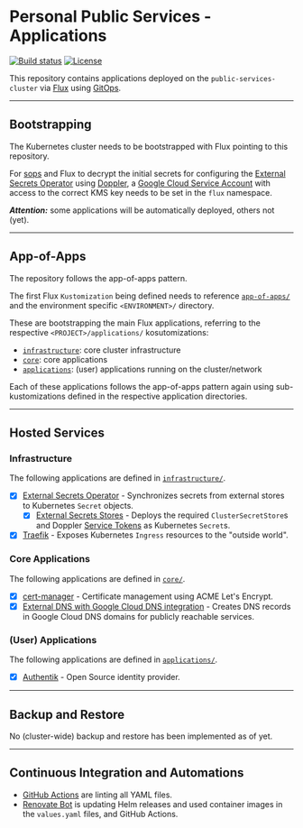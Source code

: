 # Personal Public Services - Applications

[![Build status](https://img.shields.io/github/actions/workflow/status/muhlba91/muehlbachler-public-services-cluster-applications/pipeline.yml?style=for-the-badge)](https://github.com/muhlba91/muehlbachler-public-services-cluster-applications/actions/workflows/pipeline.yml)
[![License](https://img.shields.io/github/license/muhlba91/muehlbachler-public-services-cluster-applications?style=for-the-badge)](LICENSE.md)

This repository contains applications deployed on the `public-services-cluster` via [Flux](https://fluxcd.io) using [GitOps](https://opengitops.dev).

---

## Bootstrapping

The Kubernetes cluster needs to be bootstrapped with Flux pointing to this repository.

For [sops](https://github.com/viaduct-ai/kustomize-sops) and Flux to decrypt the initial secrets for configuring the [External Secrets Operator](http://external-secrets.io) using [Doppler](http://doppler.com), a [Google Cloud Service Account](https://cloud.google.com/docs/authentication#service-accounts) with access to the correct KMS key needs to be set in the `flux` namespace.

***Attention:*** some applications will be automatically deployed, others not (yet).

---

## App-of-Apps

The repository follows the app-of-apps pattern.

The first Flux `Kustomization` being defined needs to reference [`app-of-apps/`](app-of-apps/) and the environment specific `<ENVIRONMENT>/` directory.

These are bootstrapping the main Flux applications, referring to the respective `<PROJECT>/applications/` kosutomizations:

- [`infrastructure`](#infrastructure): core cluster infrastructure
- [`core`](#core-applications): core applications
- [`applications`](#user-applications): (user) applications running on the cluster/network

Each of these applications follows the app-of-apps pattern again using sub-kustomizations defined in the respective application directories.

---

## Hosted Services

### Infrastructure

The following applications are defined in [`infrastructure/`](infrastructure/).

- [x] [External Secrets Operator](http://external-secrets.io) - Synchronizes secrets from external stores to Kubernetes `Secret` objects.
  - [x] [External Secrets Stores](infrastructure/external-secrets/) - Deploys the required `ClusterSecretStore`s and Doppler [Service Tokens](https://docs.doppler.com/docs/service-tokens) as Kubernetes `Secret`s.
- [x] [Traefik](https://traefik.io) - Exposes Kubernetes `Ingress` resources to the "outside world".

### Core Applications

The following applications are defined in [`core/`](core/).

- [x] [cert-manager](https://cert-manager.io) - Certificate management using ACME Let's Encrypt.
- [x] [External DNS with Google Cloud DNS integration](https://github.com/kubernetes-sigs/external-dns) - Creates DNS records in Google Cloud DNS domains for publicly reachable services.

### (User) Applications

The following applications are defined in [`applications/`](applications/).

- [x] [Authentik](http://goauthentik.io) - Open Source identity provider.

---

## Backup and Restore

No (cluster-wide) backup and restore has been implemented as of yet.

---

## Continuous Integration and Automations

- [GitHub Actions](https://docs.github.com/en/actions) are linting all YAML files.
- [Renovate Bot](https://github.com/renovatebot/renovate) is updating Helm releases and used container images in the `values.yaml` files, and GitHub Actions.

